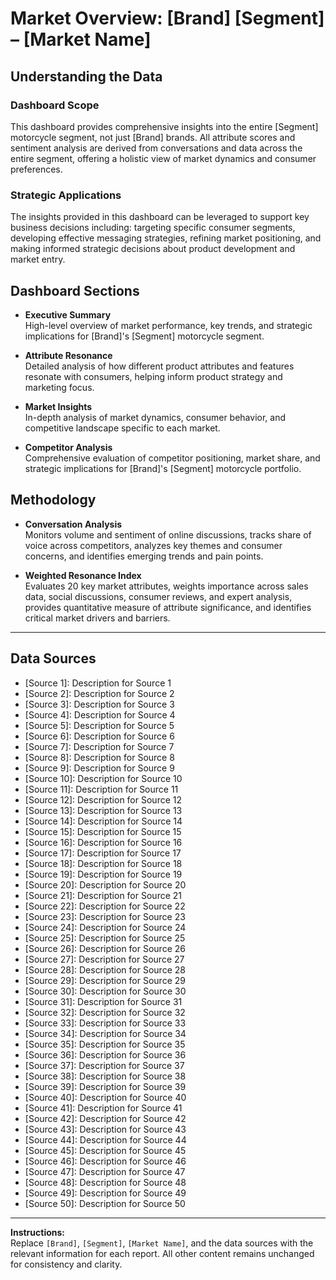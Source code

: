 # Market Overview: [Brand] [Segment] – [Market Name]

## Understanding the Data

### Dashboard Scope
This dashboard provides comprehensive insights into the entire [Segment] motorcycle segment, not just [Brand] brands. All attribute scores and sentiment analysis are derived from conversations and data across the entire segment, offering a holistic view of market dynamics and consumer preferences.

### Strategic Applications
The insights provided in this dashboard can be leveraged to support key business decisions including: targeting specific consumer segments, developing effective messaging strategies, refining market positioning, and making informed strategic decisions about product development and market entry.

## Dashboard Sections

- **Executive Summary**  
  High-level overview of market performance, key trends, and strategic implications for [Brand]'s [Segment] motorcycle segment.

- **Attribute Resonance**  
  Detailed analysis of how different product attributes and features resonate with consumers, helping inform product strategy and marketing focus.

- **Market Insights**  
  In-depth analysis of market dynamics, consumer behavior, and competitive landscape specific to each market.

- **Competitor Analysis**  
  Comprehensive evaluation of competitor positioning, market share, and strategic implications for [Brand]'s [Segment] motorcycle portfolio.

## Methodology

- **Conversation Analysis**  
  Monitors volume and sentiment of online discussions, tracks share of voice across competitors, analyzes key themes and consumer concerns, and identifies emerging trends and pain points.

- **Weighted Resonance Index**  
  Evaluates 20 key market attributes, weights importance across sales data, social discussions, consumer reviews, and expert analysis, provides quantitative measure of attribute significance, and identifies critical market drivers and barriers.

---

## Data Sources

- [Source 1]: Description for Source 1
- [Source 2]: Description for Source 2
- [Source 3]: Description for Source 3
- [Source 4]: Description for Source 4
- [Source 5]: Description for Source 5
- [Source 6]: Description for Source 6
- [Source 7]: Description for Source 7
- [Source 8]: Description for Source 8
- [Source 9]: Description for Source 9
- [Source 10]: Description for Source 10
- [Source 11]: Description for Source 11
- [Source 12]: Description for Source 12
- [Source 13]: Description for Source 13
- [Source 14]: Description for Source 14
- [Source 15]: Description for Source 15
- [Source 16]: Description for Source 16
- [Source 17]: Description for Source 17
- [Source 18]: Description for Source 18
- [Source 19]: Description for Source 19
- [Source 20]: Description for Source 20
- [Source 21]: Description for Source 21
- [Source 22]: Description for Source 22
- [Source 23]: Description for Source 23
- [Source 24]: Description for Source 24
- [Source 25]: Description for Source 25
- [Source 26]: Description for Source 26
- [Source 27]: Description for Source 27
- [Source 28]: Description for Source 28
- [Source 29]: Description for Source 29
- [Source 30]: Description for Source 30
- [Source 31]: Description for Source 31
- [Source 32]: Description for Source 32
- [Source 33]: Description for Source 33
- [Source 34]: Description for Source 34
- [Source 35]: Description for Source 35
- [Source 36]: Description for Source 36
- [Source 37]: Description for Source 37
- [Source 38]: Description for Source 38
- [Source 39]: Description for Source 39
- [Source 40]: Description for Source 40
- [Source 41]: Description for Source 41
- [Source 42]: Description for Source 42
- [Source 43]: Description for Source 43
- [Source 44]: Description for Source 44
- [Source 45]: Description for Source 45
- [Source 46]: Description for Source 46
- [Source 47]: Description for Source 47
- [Source 48]: Description for Source 48
- [Source 49]: Description for Source 49
- [Source 50]: Description for Source 50

---

**Instructions:**  
Replace `[Brand]`, `[Segment]`, `[Market Name]`, and the data sources with the relevant information for each report. All other content remains unchanged for consistency and clarity. 